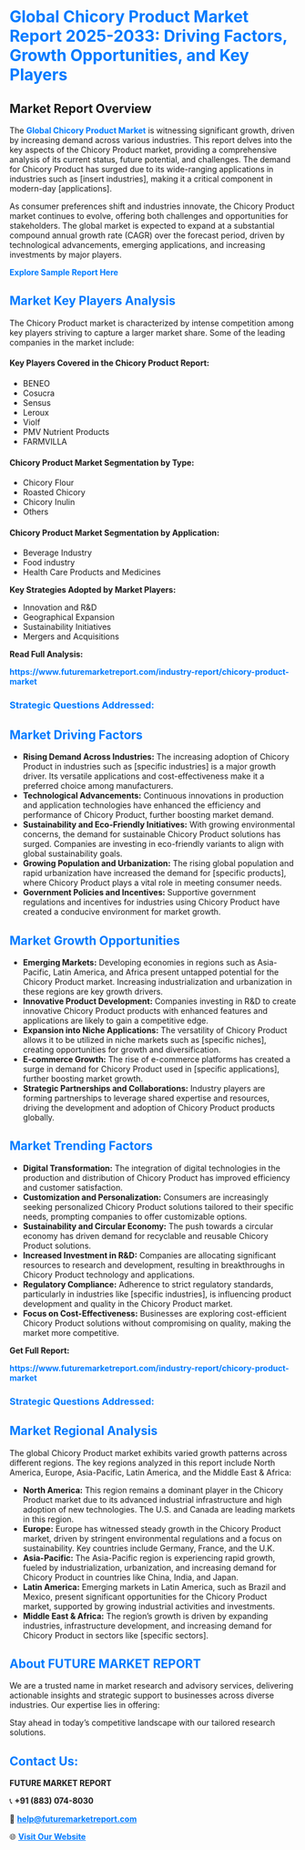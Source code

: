 <h1 style="color: #007BFF;">Global Chicory Product Market Report 2025-2033: Driving Factors, Growth Opportunities, and Key Players</h1>

<section id="overview">
<h2>Market Report Overview</h2>
<p>The <a href="https://www.futuremarketreport.com/industry-report/chicory-product-market" style="color: #007BFF; text-decoration: none;"><strong>Global Chicory Product Market</strong></a> is witnessing significant growth, driven by increasing demand across various industries. This report delves into the key aspects of the Chicory Product market, providing a comprehensive analysis of its current status, future potential, and challenges. The demand for Chicory Product has surged due to its wide-ranging applications in industries such as [insert industries], making it a critical component in modern-day [applications].</p>
<p>As consumer preferences shift and industries innovate, the Chicory Product market continues to evolve, offering both challenges and opportunities for stakeholders. The global market is expected to expand at a substantial compound annual growth rate (CAGR) over the forecast period, driven by technological advancements, emerging applications, and increasing investments by major players.</p>
</section>

<section id="overview">
<p><a href="https://www.futuremarketreport.com/request-sample/reportId=36766" style="color: #007BFF; text-decoration: none;"><strong>Explore Sample Report Here</strong></a></p>
</section>

<section id="key-players">
<h2 style="color: #007BFF;">Market Key Players Analysis</h2>
<p>The Chicory Product market is characterized by intense competition among key players striving to capture a larger market share. Some of the leading companies in the market include:</p>
<h4>Key Players Covered in the Chicory Product Report:</h4>
<ul><li>BENEO</li><li>Cosucra</li><li>Sensus</li><li>Leroux</li><li>Violf</li><li>PMV Nutrient Products</li><li>FARMVILLA</li></ul>
<h4>Chicory Product Market Segmentation by Type:</h4>
<ul><li>Chicory Flour</li><li>Roasted Chicory</li><li>Chicory Inulin</li><li>Others</li></ul>

<h4>Chicory Product Market Segmentation by Application:</h4>
<ul><li>Beverage Industry</li><li>Food industry</li><li>Health Care Products and Medicines</li></ul>
<p><strong>Key Strategies Adopted by Market Players:</strong></p>
<ul>
<li>Innovation and R&D</li>
<li>Geographical Expansion</li>
<li>Sustainability Initiatives</li>
<li>Mergers and Acquisitions</li>
</ul>
</section>

<section>
<p><strong>Read Full Analysis: </strong></p><a href="https://www.futuremarketreport.com/industry-report/chicory-product-market" style="color: #007BFF; text-decoration: none;"><strong>https://www.futuremarketreport.com/industry-report/chicory-product-market</strong></a>
<h3 style="color: #007BFF;">Strategic Questions Addressed:</h3>
</section>

<section id="driving-factors">
<h2 style="color: #007BFF;">Market Driving Factors</h2>
<ul>
<li><strong>Rising Demand Across Industries:</strong> The increasing adoption of Chicory Product in industries such as [specific industries] is a major growth driver. Its versatile applications and cost-effectiveness make it a preferred choice among manufacturers.</li>
<li><strong>Technological Advancements:</strong> Continuous innovations in production and application technologies have enhanced the efficiency and performance of Chicory Product, further boosting market demand.</li>
<li><strong>Sustainability and Eco-Friendly Initiatives:</strong> With growing environmental concerns, the demand for sustainable Chicory Product solutions has surged. Companies are investing in eco-friendly variants to align with global sustainability goals.</li>
<li><strong>Growing Population and Urbanization:</strong> The rising global population and rapid urbanization have increased the demand for [specific products], where Chicory Product plays a vital role in meeting consumer needs.</li>
<li><strong>Government Policies and Incentives:</strong> Supportive government regulations and incentives for industries using Chicory Product have created a conducive environment for market growth.</li>
</ul>
</section>

<section id="growth-opportunities">
<h2 style="color: #007BFF;">Market Growth Opportunities</h2>
<ul>
<li><strong>Emerging Markets:</strong> Developing economies in regions such as Asia-Pacific, Latin America, and Africa present untapped potential for the Chicory Product market. Increasing industrialization and urbanization in these regions are key growth drivers.</li>
<li><strong>Innovative Product Development:</strong> Companies investing in R&D to create innovative Chicory Product products with enhanced features and applications are likely to gain a competitive edge.</li>
<li><strong>Expansion into Niche Applications:</strong> The versatility of Chicory Product allows it to be utilized in niche markets such as [specific niches], creating opportunities for growth and diversification.</li>
<li><strong>E-commerce Growth:</strong> The rise of e-commerce platforms has created a surge in demand for Chicory Product used in [specific applications], further boosting market growth.</li>
<li><strong>Strategic Partnerships and Collaborations:</strong> Industry players are forming partnerships to leverage shared expertise and resources, driving the development and adoption of Chicory Product products globally.</li>
</ul>
</section>

<section id="trending-factors">
<h2 style="color: #007BFF;">Market Trending Factors</h2>
<ul>
<li><strong>Digital Transformation:</strong> The integration of digital technologies in the production and distribution of Chicory Product has improved efficiency and customer satisfaction.</li>
<li><strong>Customization and Personalization:</strong> Consumers are increasingly seeking personalized Chicory Product solutions tailored to their specific needs, prompting companies to offer customizable options.</li>
<li><strong>Sustainability and Circular Economy:</strong> The push towards a circular economy has driven demand for recyclable and reusable Chicory Product solutions.</li>
<li><strong>Increased Investment in R&D:</strong> Companies are allocating significant resources to research and development, resulting in breakthroughs in Chicory Product technology and applications.</li>
<li><strong>Regulatory Compliance:</strong> Adherence to strict regulatory standards, particularly in industries like [specific industries], is influencing product development and quality in the Chicory Product market.</li>
<li><strong>Focus on Cost-Effectiveness:</strong> Businesses are exploring cost-efficient Chicory Product solutions without compromising on quality, making the market more competitive.</li>
</ul>
</section>

<section>
<p><strong>Get Full Report: </strong></p><a href="https://www.futuremarketreport.com/industry-report/chicory-product-market" style="color: #007BFF; text-decoration: none;"><strong>https://www.futuremarketreport.com/industry-report/chicory-product-market</strong></a>
<h3 style="color: #007BFF;">Strategic Questions Addressed:</h3>
</section>


<section id="regional-analysis">
<h2 style="color: #007BFF;">Market Regional Analysis</h2>
<p>The global Chicory Product market exhibits varied growth patterns across different regions. The key regions analyzed in this report include North America, Europe, Asia-Pacific, Latin America, and the Middle East & Africa:</p>
<ul>
<li><strong>North America:</strong> This region remains a dominant player in the Chicory Product market due to its advanced industrial infrastructure and high adoption of new technologies. The U.S. and Canada are leading markets in this region.</li>
<li><strong>Europe:</strong> Europe has witnessed steady growth in the Chicory Product market, driven by stringent environmental regulations and a focus on sustainability. Key countries include Germany, France, and the U.K.</li>
<li><strong>Asia-Pacific:</strong> The Asia-Pacific region is experiencing rapid growth, fueled by industrialization, urbanization, and increasing demand for Chicory Product in countries like China, India, and Japan.</li>
<li><strong>Latin America:</strong> Emerging markets in Latin America, such as Brazil and Mexico, present significant opportunities for the Chicory Product market, supported by growing industrial activities and investments.</li>
<li><strong>Middle East & Africa:</strong> The region’s growth is driven by expanding industries, infrastructure development, and increasing demand for Chicory Product in sectors like [specific sectors].</li>
</ul>
</section>

<footer>
<h2 style="color: #007BFF;">About FUTURE MARKET REPORT</h2>
<p>We are a trusted name in market research and advisory services, delivering actionable insights and strategic support to businesses across diverse industries. Our expertise lies in offering:</p>

<p>Stay ahead in today’s competitive landscape with our tailored research solutions.</p>

<h2 style="color: #007BFF;">Contact Us:</h2>
<p><strong>FUTURE MARKET REPORT</strong></p>
<p>📞 <strong>+91 (883) 074-8030</strong></p>
<p>📧 <strong><a href="mailto:help@futuremarketreport.com" style="color: #007BFF;">help@futuremarketreport.com</a></strong></p>
<p>🌐 <strong><a href="https://www.futuremarketreport.com/" style="color: #007BFF;">Visit Our Website</a></strong></p>
</footer>